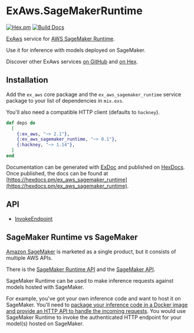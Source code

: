 # ExAws.SageMakerRuntime

[![Hex.pm](https://img.shields.io/hexpm/v/ex_aws_sagemaker_runtime.svg)](https://hex.pm/packages/ex_aws_sagemaker_runtime)
[![Build Docs](https://img.shields.io/badge/hexdocs-release-blue.svg)](https://hexdocs.pm/ex_aws_sagemaker_runtime/ExAws.html)


[ExAws](https://github.com/ex-aws/ex_aws) service for [AWS SageMaker Runtime](https://docs.aws.amazon.com/sagemaker/latest/dg/API_Operations_Amazon_SageMaker_Runtime.html).

Use it for inference with models deployed on SageMaker.

Discover other ExAws services [on GitHub](https://github.com/search?l=Elixir&q=%22ex_aws%22+in%3Aname&type=Repositories) and [on Hex](https://hex.pm/packages?_utf8=%E2%9C%93&search=ex_aws&sort=recent_downloads).

## Installation

Add the `ex_aws` core package and the `ex_aws_sagemaker_runtime` service package to your list of dependencies in `mix.exs`.

You'll also need a compatible HTTP client (defaults to `hackney`). 

```elixir
def deps do
  [
    {:ex_aws, "~> 2.1"},
    {:ex_aws_sagemaker_runtime, "~> 0.1"},
    {:hackney, "~> 1.14"},
  ]
end
```

Documentation can be generated with [ExDoc](https://github.com/elixir-lang/ex_doc)
and published on [HexDocs](https://hexdocs.pm). Once published, the docs can
be found at [https://hexdocs.pm/ex_aws_sagemaker_runtime](https://hexdocs.pm/ex_aws_sagemaker_runtime).

## API

- [InvokeEndpoint](https://docs.aws.amazon.com/sagemaker/latest/dg/API_runtime_InvokeEndpoint.html)

## SageMaker Runtime vs SageMaker

[Amazon SageMaker](https://aws.amazon.com/sagemaker/) is marketed as a single product, but it consists of multiple AWS APIs.

There is the [SageMaker Runtime API][] and the [SageMaker API][].

SageMaker Runtime can be used to make inference requests against models hosted with SageMaker.

For example, you've got your own inference code and want to host it on SageMaker. You'll need to
[package your inference code in a Docker image and provide an HTTP API to handle the incoming requests](https://docs.aws.amazon.com/sagemaker/latest/dg/your-algorithms-inference-code.html).
You would use SageMaker Runtime to invoke the authenticated HTTP endpoint for your model(s) hosted on SageMaker.

[SageMaker Runtime API]: https://docs.aws.amazon.com/sagemaker/latest/dg/API_Operations_Amazon_SageMaker_Runtime.html
[SageMaker API]: https://docs.aws.amazon.com/sagemaker/latest/dg/API_Operations_Amazon_SageMaker_Service.html